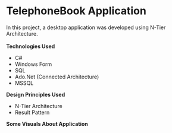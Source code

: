 # TelephoneBook Application
In this project, a desktop application was developed using N-Tier Architecture. <br />
<br />
<b>Technologies Used</b>
 * C#
 * Windows Form
 * SQL
 * Ado.Net (Connected Architecture)
 * MSSQL

<b>Design Principles Used</b><br>
 * N-Tier Architecture
 * Result Pattern

<b>Some Visuals About Application</b><br>
